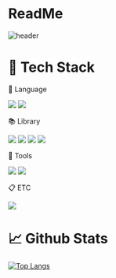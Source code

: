 # ReadMe
![header](https://capsule-render.vercel.app/api?type=waving&color=timeGradient&height=300&section=header&text=Welcome%20to%20my%20Github)

# :wrench: Tech Stack
:speech_balloon: Language

<img src="https://img.shields.io/badge/Python-3776AB?style=flat-square&logo=Python&logoColor=white"/> <img src="https://img.shields.io/badge/R-276DC3?style=flat-square&logo=R&logoColor=white"/>

:books: Library

<img src="https://img.shields.io/badge/Pytorch-EE4C2C?style=flat-square&logo=Pytorch&logoColor=white"/> <img src="https://img.shields.io/badge/TensorFlow-FF6F00?style=flat-square&logo=TensorFlow&logoColor=white"/> <img src="https://img.shields.io/badge/pandas-150458?style=flat-square&logo=pandas&logoColor=white"/> <img src="https://img.shields.io/badge/numpy-013243?style=flat-square&logo=numpy&logoColor=white"/>

:hammer: Tools

<img src="https://img.shields.io/badge/GoogleColab-F9AB00?style=flat-square&logo=GoogleColab&logoColor=white"/> <img src="https://img.shields.io/badge/RstudioIDE-75AADB?style=flat-square&logo=RsudioIDE&logoColor=white"/>

:clipboard: ETC

<img src="https://img.shields.io/badge/DBeaver-382923?style=flat-square&logo=DBeaver&logoColor=white"/>


# :chart_with_upwards_trend: Github Stats

[![Top Langs](https://github-readme-stats.vercel.app/api/top-langs/?Sonhyeong-oh=anuraghazra)](https://github.com/anuraghazra/github-readme-stats)


